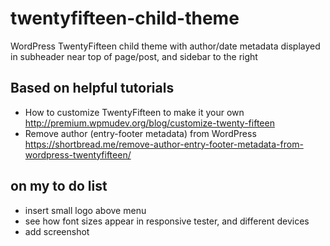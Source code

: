 # twentyfifteen-child-theme
WordPress TwentyFifteen child theme with author/date metadata displayed in subheader near top of page/post, and sidebar to the right

## Based on helpful tutorials

- How to customize TwentyFifteen to make it your own http://premium.wpmudev.org/blog/customize-twenty-fifteen
- Remove author (entry-footer metadata) from WordPress https://shortbread.me/remove-author-entry-footer-metadata-from-wordpress-twentyfifteen/

## on my to do list
- insert small logo above menu
- see how font sizes appear in responsive tester, and different devices
- add screenshot
